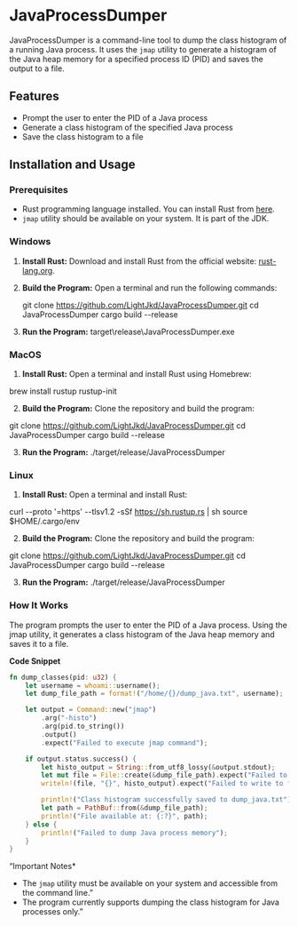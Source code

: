 # JavaProcessDumper

JavaProcessDumper is a command-line tool to dump the class histogram of a running Java process. It uses the `jmap` utility to generate a histogram of the Java heap memory for a specified process ID (PID) and saves the output to a file.

## Features
- Prompt the user to enter the PID of a Java process
- Generate a class histogram of the specified Java process
- Save the class histogram to a file

## Installation and Usage

### Prerequisites
- Rust programming language installed. You can install Rust from [here](https://www.rust-lang.org/tools/install).
- `jmap` utility should be available on your system. It is part of the JDK.

### Windows

1. **Install Rust:**
   Download and install Rust from the official website: [rust-lang.org](https://www.rust-lang.org/tools/install).

2. **Build the Program:**
   Open a terminal and run the following commands:
   
   git clone https://github.com/LightJkd/JavaProcessDumper.git
   cd JavaProcessDumper
   cargo build --release

3.  **Run the Program:**
target\release\JavaProcessDumper.exe


### MacOS
1. **Install Rust:**
Open a terminal and install Rust using Homebrew:

brew install rustup
rustup-init

2. **Build the Program:**
Clone the repository and build the program:

git clone https://github.com/LightJkd/JavaProcessDumper.git
cd JavaProcessDumper
cargo build --release

3.  **Run the Program:**
./target/release/JavaProcessDumper

### Linux

1. **Install Rust:**
Open a terminal and install Rust:

curl --proto '=https' --tlsv1.2 -sSf https://sh.rustup.rs | sh
source $HOME/.cargo/env

2. **Build the Program:**
Clone the repository and build the program:

git clone https://github.com/LightJkd/JavaProcessDumper.git
cd JavaProcessDumper
cargo build --release

3.  **Run the Program:**
./target/release/JavaProcessDumper


### How It Works
The program prompts the user to enter the PID of a Java process. Using the jmap utility, it generates a class histogram of the Java heap memory and saves it to a file.

**Code Snippet**
```rust
fn dump_classes(pid: u32) {
    let username = whoami::username();
    let dump_file_path = format!("/home/{}/dump_java.txt", username);

    let output = Command::new("jmap")
        .arg("-histo")
        .arg(pid.to_string())
        .output()
        .expect("Failed to execute jmap command");

    if output.status.success() {
        let histo_output = String::from_utf8_lossy(&output.stdout);
        let mut file = File::create(&dump_file_path).expect("Failed to create file");
        writeln!(file, "{}", histo_output).expect("Failed to write to file");

        println!("Class histogram successfully saved to dump_java.txt");
        let path = PathBuf::from(&dump_file_path);
        println!("File available at: {:?}", path);
    } else {
        println!("Failed to dump Java process memory");
    }
}

``` 

“Important Notes*
 * The `jmap` utility must be available on your system and accessible from the command line.”
 * The program currently supports dumping the class histogram for Java processes only.”
